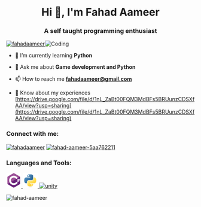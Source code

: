 <h1 align="center">Hi 👋, I'm Fahad Aameer</h1>
<h3 align="center">A self taught programming enthusiast</h3>
<img align="right" alt="Coding" width="400" src="https://media.giphy.com/media/qgQUggAC3Pfv687qPC/giphy.gif">

<p align="left"> <a href="https://twitter.com/fahadaameer" target="blank"><img src="https://img.shields.io/twitter/follow/fahadaameer?logo=twitter&style=for-the-badge" alt="fahadaameer" /></a> </p>

- 🌱 I’m currently learning **Python**

- 💬 Ask me about **Game development and Python**

- 📫 How to reach me **fahadaameer@gmail.com**

- 📄 Know about my experiences [https://drive.google.com/file/d/1nL_ZaBt00FQM3MdBFs5BRUunzCDSXfAA/view?usp=sharing](https://drive.google.com/file/d/1nL_ZaBt00FQM3MdBFs5BRUunzCDSXfAA/view?usp=sharing)

<h3 align="left">Connect with me:</h3>
<p align="left">
<a href="https://twitter.com/fahadaameer" target="blank"><img align="center" src="https://raw.githubusercontent.com/rahuldkjain/github-profile-readme-generator/master/src/images/icons/Social/twitter.svg" alt="fahadaameer" height="30" width="40" /></a>
<a href="https://linkedin.com/in/fahad-aameer-5aa762211" target="blank"><img align="center" src="https://raw.githubusercontent.com/rahuldkjain/github-profile-readme-generator/master/src/images/icons/Social/linked-in-alt.svg" alt="fahad-aameer-5aa762211" height="30" width="40" /></a>
</p>

<h3 align="left">Languages and Tools:</h3>
<p align="left"> <a href="https://www.w3schools.com/cs/" target="_blank" rel="noreferrer"> <img src="https://raw.githubusercontent.com/devicons/devicon/master/icons/csharp/csharp-original.svg" alt="csharp" width="40" height="40"/> </a> <a href="https://www.python.org" target="_blank" rel="noreferrer"> <img src="https://raw.githubusercontent.com/devicons/devicon/master/icons/python/python-original.svg" alt="python" width="40" height="40"/> </a> <a href="https://unity.com/" target="_blank" rel="noreferrer"> <img src="https://www.vectorlogo.zone/logos/unity3d/unity3d-icon.svg" alt="unity" width="40" height="40"/> </a> </p>

<p><img align="center" src="https://github-readme-stats.vercel.app/api/top-langs?username=fahad-aameer&show_icons=true&locale=en&layout=compact" alt="fahad-aameer" /></p>
